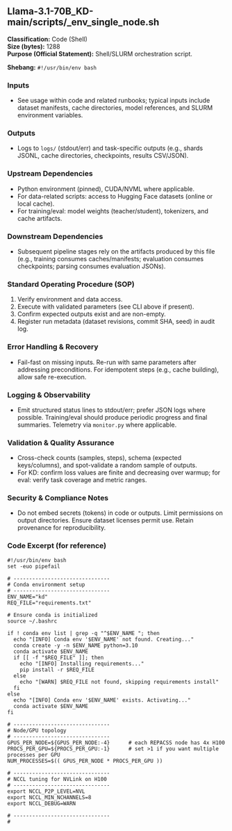 ## Llama-3.1-70B_KD-main/scripts/_env_single_node.sh

**Classification:** Code (Shell)  
**Size (bytes):** 1288  
**Purpose (Official Statement):** Shell/SLURM orchestration script.

**Shebang:** `#!/usr/bin/env bash`

### Inputs
- See usage within code and related runbooks; typical inputs include dataset manifests, cache directories, model references, and SLURM environment variables.

### Outputs
- Logs to `logs/` (stdout/err) and task-specific outputs (e.g., shards JSONL, cache directories, checkpoints, results CSV/JSON).

### Upstream Dependencies
- Python environment (pinned), CUDA/NVML where applicable.
- For data-related scripts: access to Hugging Face datasets (online or local cache).
- For training/eval: model weights (teacher/student), tokenizers, and cache artifacts.

### Downstream Dependencies
- Subsequent pipeline stages rely on the artifacts produced by this file (e.g., training consumes caches/manifests; evaluation consumes checkpoints; parsing consumes evaluation JSONs).

### Standard Operating Procedure (SOP)
1. Verify environment and data access.
2. Execute with validated parameters (see CLI above if present).
3. Confirm expected outputs exist and are non-empty.
4. Register run metadata (dataset revisions, commit SHA, seed) in audit log.

### Error Handling & Recovery
- Fail-fast on missing inputs. Re-run with same parameters after addressing preconditions. For idempotent steps (e.g., cache building), allow safe re-execution.

### Logging & Observability
- Emit structured status lines to stdout/err; prefer JSON logs where possible. Training/eval should produce periodic progress and final summaries. Telemetry via `monitor.py` where applicable.

### Validation & Quality Assurance
- Cross-check counts (samples, steps), schema (expected keys/columns), and spot-validate a random sample of outputs.
- For KD: confirm loss values are finite and decreasing over warmup; for eval: verify task coverage and metric ranges.

### Security & Compliance Notes
- Do not embed secrets (tokens) in code or outputs. Limit permissions on output directories. Ensure dataset licenses permit use. Retain provenance for reproducibility.

### Code Excerpt (for reference)
```
#!/usr/bin/env bash
set -euo pipefail

# -------------------------------
# Conda environment setup
# -------------------------------
ENV_NAME="kd"
REQ_FILE="requirements.txt"

# Ensure conda is initialized
source ~/.bashrc

if ! conda env list | grep -q "^$ENV_NAME "; then
  echo "[INFO] Conda env '$ENV_NAME' not found. Creating..."
  conda create -y -n $ENV_NAME python=3.10
  conda activate $ENV_NAME
  if [[ -f "$REQ_FILE" ]]; then
    echo "[INFO] Installing requirements..."
    pip install -r $REQ_FILE
  else
    echo "[WARN] $REQ_FILE not found, skipping requirements install"
  fi
else
  echo "[INFO] Conda env '$ENV_NAME' exists. Activating..."
  conda activate $ENV_NAME
fi

# -------------------------------
# Node/GPU topology
# -------------------------------
GPUS_PER_NODE=${GPUS_PER_NODE:-4}      # each REPACSS node has 4x H100
PROCS_PER_GPU=${PROCS_PER_GPU:-1}      # set >1 if you want multiple processes per GPU
NUM_PROCESSES=$(( GPUS_PER_NODE * PROCS_PER_GPU ))

# -------------------------------
# NCCL tuning for NVLink on H100
# -------------------------------
export NCCL_P2P_LEVEL=NVL
export NCCL_MIN_NCHANNELS=8
export NCCL_DEBUG=WARN

# -------------------------------
#
```

